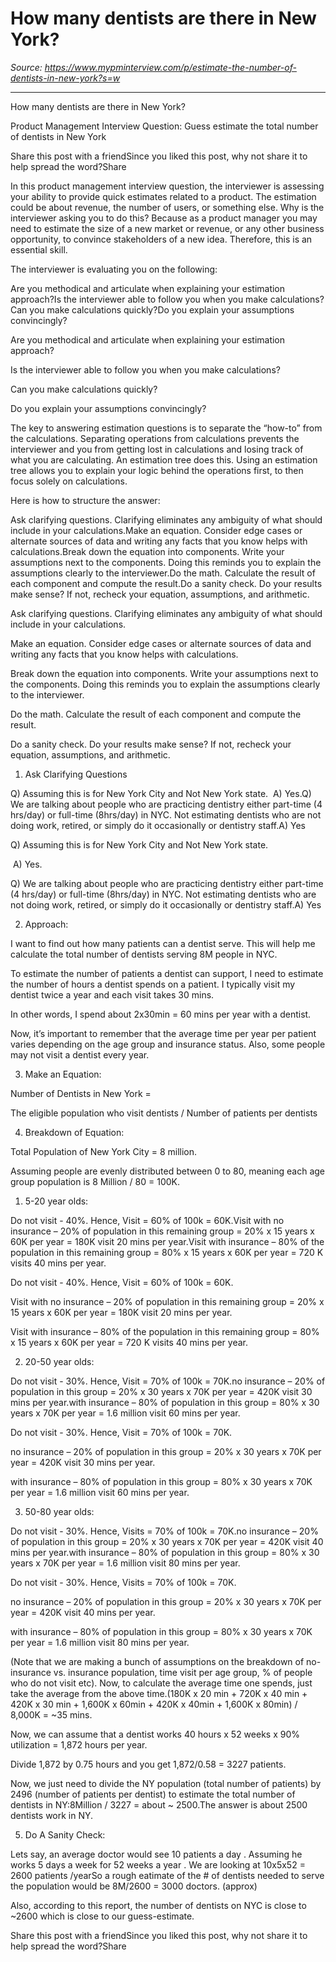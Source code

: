 # How many dentists are there in New York?

*Source: https://www.mypminterview.com/p/estimate-the-number-of-dentists-in-new-york?s=w*

---

How many dentists are there in New York?

Product Management Interview Question: Guess estimate the total number of dentists in New York

Share this post with a friendSince you liked this post, why not share it to help spread the word?Share





In this product management interview question, the interviewer is assessing your ability to provide quick estimates related to a product. The estimation could be about revenue, the number of users, or something else. Why is the interviewer asking you to do this? Because as a product manager you may need to estimate the size of a new market or revenue, or any other business opportunity, to convince stakeholders of a new idea. Therefore, this is an essential skill.

The interviewer is evaluating you on the following:

Are you methodical and articulate when explaining your estimation approach?Is the interviewer able to follow you when you make calculations?Can you make calculations quickly?Do you explain your assumptions convincingly?

Are you methodical and articulate when explaining your estimation approach?

Is the interviewer able to follow you when you make calculations?

Can you make calculations quickly?

Do you explain your assumptions convincingly?

The key to answering estimation questions is to separate the “how-to” from the calculations. Separating operations from calculations prevents the interviewer and you from getting lost in calculations and losing track of what you are calculating. An estimation tree does this. Using an estimation tree allows you to explain your logic behind the operations first, to then focus solely on calculations.

Here is how to structure the answer:

Ask clarifying questions. Clarifying eliminates any ambiguity of what should include in your calculations.Make an equation. Consider edge cases or alternate sources of data and writing any facts that you know helps with calculations.Break down the equation into components. Write your assumptions next to the components. Doing this reminds you to explain the assumptions clearly to the interviewer.Do the math. Calculate the result of each component and compute the result.Do a sanity check. Do your results make sense? If not, recheck your equation, assumptions, and arithmetic.

Ask clarifying questions. Clarifying eliminates any ambiguity of what should include in your calculations.

Make an equation. Consider edge cases or alternate sources of data and writing any facts that you know helps with calculations.

Break down the equation into components. Write your assumptions next to the components. Doing this reminds you to explain the assumptions clearly to the interviewer.

Do the math. Calculate the result of each component and compute the result.

Do a sanity check. Do your results make sense? If not, recheck your equation, assumptions, and arithmetic.



1. Ask Clarifying Questions

Q) Assuming this is for New York City and Not New York state.  A) Yes.Q) We are talking about people who are practicing dentistry either part-time (4 hrs/day) or full-time (8hrs/day) in NYC. Not estimating dentists who are not doing work, retired, or simply do it occasionally or dentistry staff.A) Yes

Q) Assuming this is for New York City and Not New York state. 

 A) Yes.

Q) We are talking about people who are practicing dentistry either part-time (4 hrs/day) or full-time (8hrs/day) in NYC. Not estimating dentists who are not doing work, retired, or simply do it occasionally or dentistry staff.A) Yes

2. Approach:



I want to find out how many patients can a dentist serve. This will help me calculate the total number of dentists serving 8M people in NYC.

To estimate the number of patients a dentist can support, I need to estimate the number of hours a dentist spends on a patient. I typically visit my dentist twice a year and each visit takes 30 mins. 

In other words, I spend about 2x30min = 60 mins per year with a dentist. 

Now, it’s important to remember that the average time per year per patient varies depending on the age group and insurance status. Also, some people may not visit a dentist every year.



3. Make an Equation:



Number of Dentists in New York = 

The eligible population who visit dentists / Number of patients per dentists



4. Breakdown of Equation: 



Total Population of New York City = 8 million.

Assuming people are evenly distributed between 0 to 80, meaning each age group population is 8 Million / 80 = 100K.



1. 5-20 year olds:

Do not visit - 40%. Hence, Visit = 60% of 100k = 60K.Visit with no insurance – 20% of population in this remaining group = 20% x 15 years x 60K per year = 180K visit 20 mins per year.Visit with insurance – 80% of the population in this remaining group = 80% x 15 years x 60K per year = 720 K visits 40 mins per year.

Do not visit - 40%. Hence, Visit = 60% of 100k = 60K.

Visit with no insurance – 20% of population in this remaining group = 20% x 15 years x 60K per year = 180K visit 20 mins per year.

Visit with insurance – 80% of the population in this remaining group = 80% x 15 years x 60K per year = 720 K visits 40 mins per year.



2. 20-50 year olds:

Do not visit - 30%. Hence, Visit = 70% of 100k = 70K.no insurance – 20% of population in this group = 20% x 30 years x 70K per year = 420K visit 30 mins per year.with insurance – 80% of population in this group = 80% x 30 years x 70K per year = 1.6 million visit 60 mins per year.

Do not visit - 30%. Hence, Visit = 70% of 100k = 70K.

no insurance – 20% of population in this group = 20% x 30 years x 70K per year = 420K visit 30 mins per year.

with insurance – 80% of population in this group = 80% x 30 years x 70K per year = 1.6 million visit 60 mins per year.



3. 50-80 year olds:

Do not visit - 30%. Hence, Visits = 70% of 100k = 70K.no insurance – 20% of population in this group = 20% x 30 years x 70K per year = 420K visit 40 mins per year.with insurance – 80% of population in this group = 80% x 30 years x 70K per year = 1.6 million visit 80 mins per year.

Do not visit - 30%. Hence, Visits = 70% of 100k = 70K.

no insurance – 20% of population in this group = 20% x 30 years x 70K per year = 420K visit 40 mins per year.

with insurance – 80% of population in this group = 80% x 30 years x 70K per year = 1.6 million visit 80 mins per year.



(Note that we are making a bunch of assumptions on the breakdown of no-insurance vs. insurance population, time visit per age group, % of people who do not visit etc). Now, to calculate the average time one spends, just take the average from the above time.(180K x 20 min + 720K x 40 min + 420K x 30 min + 1,600K x 60min + 420K x 40min + 1,600K x 80min) / 8,000K = ~35 mins.



Now, we can assume that a dentist works 40 hours x 52 weeks x 90% utilization = 1,872 hours per year. 

Divide 1,872 by 0.75 hours and you get 1,872/0.58 = 3227 patients. 

Now, we just need to divide the NY population (total number of patients) by 2496 (number of patients per dentist) to estimate the total number of dentists in NY:8Million / 3227 = about ~ 2500.The answer is about 2500 dentists work in NY.

5. Do A Sanity Check:



Lets say, an average doctor would see 10 patients a day . Assuming he works 5 days a week for 52 weeks a year . We are looking at 10x5x52 = 2600 patients /yearSo a rough eatimate of the # of dentists needed to serve the population would be 8M/2600 = 3000 doctors. (approx)

Also, according to this report, the number of dentists on NYC is close to ~2600 which is close to our guess-estimate.

Share this post with a friendSince you liked this post, why not share it to help spread the word?Share